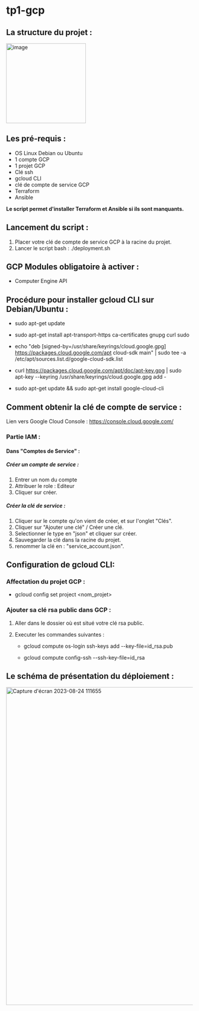 # tp1-gcp
## La structure du projet : 

<img width="215" alt="image" src="https://github.com/vchum/tp1-gcp/assets/25177163/459f97ce-46d9-4648-af12-2a3d43a9eb03">

## Les pré-requis :

 - OS Linux Debian ou Ubuntu
 - 1 compte GCP
 - 1 projet GCP
 - Clé ssh
 - gcloud CLI
 - clé de compte de service GCP   
 - Terraform
 - Ansible

**Le script permet d'installer Terraform et Ansible si ils sont manquants.**

## Lancement du script : 

1) Placer votre clé de compte de service GCP à la racine du projet.
2) Lancer le script bash : ./deployment.sh

## GCP Modules obligatoire à activer :

- Computer Engine API

## Procédure pour installer gcloud CLI sur Debian/Ubuntu :

- sudo apt-get update

- sudo apt-get install apt-transport-https ca-certificates gnupg curl sudo

- echo "deb [signed-by=/usr/share/keyrings/cloud.google.gpg] https://packages.cloud.google.com/apt cloud-sdk main" | sudo tee -a /etc/apt/sources.list.d/google-cloud-sdk.list

- curl https://packages.cloud.google.com/apt/doc/apt-key.gpg | sudo apt-key --keyring /usr/share/keyrings/cloud.google.gpg add -

- sudo apt-get update && sudo apt-get install google-cloud-cli


## Comment obtenir la clé de compte de service :

Lien vers Google Cloud Console : https://console.cloud.google.com/

### Partie IAM :

#### Dans "Comptes de Service" :

##### Créer un compte de service : 

1) Entrer un nom du compte
2) Attribuer le role : Editeur
3) Cliquer sur créer.

##### Créer la clé de service :

1) Cliquer sur le compte qu'on vient de créer, et sur l'onglet "Clés".
2) Cliquer sur "Ajouter une clé" / Créer une clé.
3) Selectionner le type en "json" et cliquer sur créer.
4) Sauvegarder la clé dans la racine du projet.
5) renommer la clé en : "service_account.json".

## Configuration de gcloud CLI:

### Affectation du projet GCP : 
- gcloud config set project <nom_projet>

### Ajouter sa clé rsa public dans GCP :
1) Aller dans le dossier où est situé votre clé rsa public.
2) Executer les commandes suivantes :
   
   - gcloud compute os-login ssh-keys add --key-file=id_rsa.pub
   
   - gcloud compute config-ssh --ssh-key-file=id_rsa

## Le schéma de présentation du déploiement :
<img width="856" alt="Capture d'écran 2023-08-24 111655" src="https://github.com/vchum/tp1-gcp/assets/25177163/8dfcd687-ec4b-47c3-bace-76ffe673e8ef">

